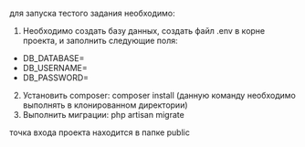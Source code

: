 для запуска тестого задания необходимо:
1. Необходимо создать базу данных, создать файл .env в корне проекта, и заполнить следующие поля:
 * DB_DATABASE=
 * DB_USERNAME=
 * DB_PASSWORD=
2. Установить composer: composer install (данную команду необходимо выполнять в клонированном директории)
3. Выполнить миграции: php artisan migrate

точка входа проекта находится в папке public
